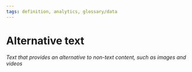 ```yaml
---
tags: definition, analytics, glossary/data
---
```

#  Alternative text
*Text that provides an alternative to non-text content, such as images and videos*